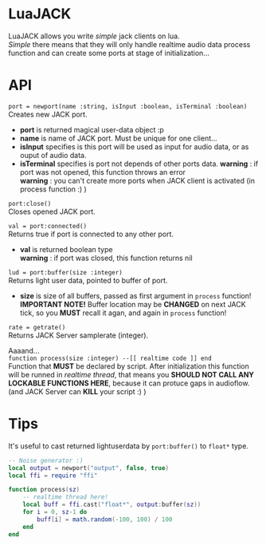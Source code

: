 # LuaJACK
LuaJACK allows you write *simple* jack clients on lua.   
*Simple* there means that they will only handle realtime audio data process function and can create some ports at stage of initialization...

# API

`port = newport(name :string, isInput :boolean, isTerminal :boolean)`    
Creates new JACK port.
- **port** is returned magical user-data object :p
- **name** is name of JACK port. Must be unique for one client...
- **isInput** specifies is this port will be used as input for audio data, or as ouput of audio data.
- **isTerminal** specifies is port not depends of other ports data.
**warning** : if port was not opened, this function throws an error      
**warning** : you can't create more ports when JACK client is activated (in process function :) )

`port:close()`    
Closes opened JACK port. 

`val = port:connected()`    
Returns true if port is connected to any other port.
- **val** is returned boolean type     
**warning** : if port was closed, this function returns nil

`lud = port:buffer(size :integer)`   
Returns light user data, pointed to buffer of port.
- **size** is size of all buffers, passed as first argument in `process` function!     
**IMPORTANT NOTE!** Buffer location may be **CHANGED** on next JACK tick, so you **MUST** recall it agan, and again in `process` function!

`rate = getrate()`    
Returns JACK Server samplerate (integer).   

Aaaand...    
`function process(size :integer) --[[ realtime code ]] end`    
Function that **MUST** be declared by script. After initialization this function will be runned in *realtime thread*, that means you **SHOULD NOT CALL ANY LOCKABLE FUNCTIONS HERE**, because it can protuce gaps in audioflow. (and JACK Server can **KILL** your script :) )

# Tips

It's useful to cast returned lightuserdata by `port:buffer()` to `float*` type.
```lua
-- Noise generator :)
local output = newport("output", false, true)
local ffi = require "ffi"

function process(sz)
	-- realtime thread here!
	local buff = ffi.cast("float*", output:buffer(sz))
	for i = 0, sz-1 do
		buff[i] = math.random(-100, 100) / 100
	end
end
```
